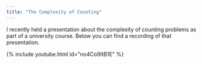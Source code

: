 ```yaml
---
title: "The Complexity of Counting"
---
```


I recently held a presentation about the complexity of counting problems as part of a university course. Below you can find a recording of that presentation.

{% include youtube.html id="no4Co9ItB1E" %}
